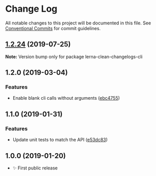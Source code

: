# Change Log

All notable changes to this project will be documented in this file.
See [Conventional Commits](https://conventionalcommits.org) for commit guidelines.

## [1.2.24](https://gitlab.com/codsen/codsen/compare/lerna-clean-changelogs-cli@1.2.23...lerna-clean-changelogs-cli@1.2.24) (2019-07-25)

**Note:** Version bump only for package lerna-clean-changelogs-cli





## 1.2.0 (2019-03-04)

### Features

- Enable blank cli calls without arguments ([ebc4755](https://gitlab.com/codsen/codsen/commit/ebc4755))

## 1.1.0 (2019-01-31)

### Features

- Update unit tests to match the API ([e53dc83](https://gitlab.com/codsen/codsen/commit/e53dc83))

## 1.0.0 (2019-01-20)

- ✨ First public release
